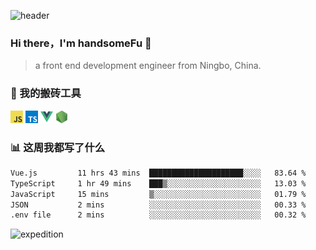 ![header](https://raw.githubusercontent.com/fzq1998/fzq1998/master/header.png)

### Hi there，I'm handsomeFu 👋

> a front end development engineer from Ningbo, China.

### 🔧 我的搬砖工具
<code><img height="20" src="https://raw.githubusercontent.com/github/explore/80688e429a7d4ef2fca1e82350fe8e3517d3494d/topics/javascript/javascript.png" alt="javascript"></code>
<code><img height="20" src="https://raw.githubusercontent.com/github/explore/80688e429a7d4ef2fca1e82350fe8e3517d3494d/topics/typescript/typescript.png" alt="typescript"></code>
<code><img height="20" src="https://raw.githubusercontent.com/github/explore/80688e429a7d4ef2fca1e82350fe8e3517d3494d/topics/vue/vue.png" alt="vue"></code>
<code><img height="20" src="https://raw.githubusercontent.com/github/explore/80688e429a7d4ef2fca1e82350fe8e3517d3494d/topics/nodejs/nodejs.png" alt="nodejs"></code>



### 📊 这周我都写了什么
<!--START_SECTION:waka-->

```txt
Vue.js         11 hrs 43 mins  █████████████████████░░░░   83.64 %
TypeScript     1 hr 49 mins    ███▒░░░░░░░░░░░░░░░░░░░░░   13.03 %
JavaScript     15 mins         ▒░░░░░░░░░░░░░░░░░░░░░░░░   01.79 %
JSON           2 mins          ░░░░░░░░░░░░░░░░░░░░░░░░░   00.33 %
.env file      2 mins          ░░░░░░░░░░░░░░░░░░░░░░░░░   00.32 %
```

<!--END_SECTION:waka-->


![expedition](https://raw.githubusercontent.com/fzq1998/fzq1998/master/expedition.gif)

